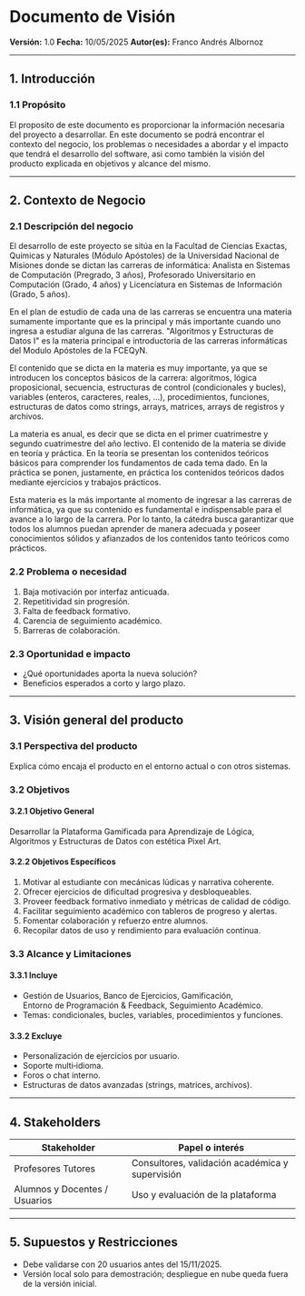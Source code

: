 # Documento de Visión

**Versión:** 1.0
**Fecha:** 10/05/2025
**Autor(es):** Franco Andrés Albornoz

---

## 1. Introducción

### 1.1 Propósito  
El proposito de este documento es proporcionar la información necesaria del proyecto a desarrollar. En este documento se podrá encontrar el contexto del negocio, los problemas o necesidades a abordar y el impacto que tendrá el desarrollo del software, asi como también la visión del producto explicada en objetivos y alcance del mismo.

---

## 2. Contexto de Negocio

### 2.1 Descripción del negocio

El desarrollo de este proyecto se sitúa en la Facultad de Ciencias Exactas, Químicas y Naturales (Módulo Apóstoles) de la Universidad Nacional de Misiones donde se dictan las carreras de informática: Analista en Sistemas de Computación (Pregrado, 3 años), Profesorado Universitario en Computación (Grado, 4 años) y Licenciatura en Sistemas de Información (Grado, 5 años).

En el plan de estudio de cada una de las carreras se encuentra una materia sumamente importante que es la principal y más importante cuando uno ingresa a estudiar alguna de las carreras. "Algoritmos y Estructuras de Datos I" es la materia principal e introductoria de las carreras informáticas del Modulo Apóstoles de la FCEQyN.

El contenido que se dicta en la materia es muy importante, ya que se introducen los conceptos básicos de la carrera: algoritmos, lógica proposicional, secuencia, estructuras de control (condicionales y bucles), variables (enteros, caracteres, reales, ...), procedimientos, funciones, estructuras de datos como strings, arrays, matrices, arrays de registros y archivos.

La materia es anual, es decir que se dicta en el primer cuatrimestre y segundo cuatrimestre del año lectivo. El contenido de la materia se divide en teoría y práctica. En la teoría se presentan los contenidos teóricos básicos para comprender los fundamentos de cada tema dado. En la práctica se ponen, justamente, en práctica los contenidos teóricos dados mediante ejercicios y trabajos prácticos.

Esta materia es la más importante al momento de ingresar a las carreras de informática, ya que su contenido es fundamental e indispensable para el avance a lo largo de la carrera. Por lo tanto, la cátedra busca garantizar que todos los alumnos puedan aprender de manera adecuada y poseer conocimientos sólidos y afianzados de los contenidos tanto teóricos como prácticos.

### 2.2 Problema o necesidad



1. Baja motivación por interfaz anticuada.  
2. Repetitividad sin progresión.  
3. Falta de feedback formativo.  
4. Carencia de seguimiento académico.  
5. Barreras de colaboración.

### 2.3 Oportunidad e impacto

* ¿Qué oportunidades aporta la nueva solución?
* Beneficios esperados a corto y largo plazo.

---

## 3. Visión general del producto

### 3.1 Perspectiva del producto

Explica cómo encaja el producto en el entorno actual o con otros sistemas.

### 3.2 Objetivos

#### 3.2.1 Objetivo General
Desarrollar la Plataforma Gamificada para Aprendizaje de Lógica,  
Algoritmos y Estructuras de Datos con estética Pixel Art.

#### 3.2.2 Objetivos Específicos
1. Motivar al estudiante con mecánicas lúdicas y narrativa coherente.  
2. Ofrecer ejercicios de dificultad progresiva y desbloqueables.  
3. Proveer feedback formativo inmediato y métricas de calidad de código.  
4. Facilitar seguimiento académico con tableros de progreso y alertas.  
5. Fomentar colaboración y refuerzo entre alumnos.  
6. Recopilar datos de uso y rendimiento para evaluación continua.  

### 3.3 Alcance y Limitaciones

#### 3.3.1 Incluye
- Gestión de Usuarios, Banco de Ejercicios, Gamificación,  
  Entorno de Programación & Feedback, Seguimiento Académico.  
- Temas: condicionales, bucles, variables, procedimientos y funciones.

#### 3.3.2 Excluye
- Personalización de ejercicios por usuario.  
- Soporte multi‑idioma.  
- Foros o chat interno.  
- Estructuras de datos avanzadas (strings, matrices, archivos).

---

## 4. Stakeholders

| Stakeholder                   | Papel o interés                                 |
| ----------------------------- | ----------------------------------------------- |
| Profesores Tutores            | Consultores, validación académica y supervisión |
| Alumnos y Docentes / Usuarios | Uso y evaluación de la plataforma               |

---

## 5. Supuestos y Restricciones
- Debe validarse con 20 usuarios antes del 15/11/2025.  
- Versión local solo para demostración; despliegue en nube queda fuera  
  de la versión inicial.